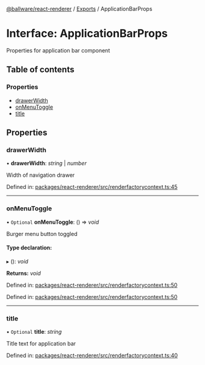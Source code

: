 [@ballware/react-renderer](../README.md) / [Exports](../modules.md) / ApplicationBarProps

# Interface: ApplicationBarProps

Properties for application bar component

## Table of contents

### Properties

- [drawerWidth](applicationbarprops.md#drawerwidth)
- [onMenuToggle](applicationbarprops.md#onmenutoggle)
- [title](applicationbarprops.md#title)

## Properties

### drawerWidth

• **drawerWidth**: *string* \| *number*

Width of navigation drawer

Defined in: [packages/react-renderer/src/renderfactorycontext.ts:45](https://github.com/ballware/ballware-client/blob/d3c33ca/packages/react-renderer/src/renderfactorycontext.ts#L45)

___

### onMenuToggle

• `Optional` **onMenuToggle**: () => *void*

Burger menu button toggled

#### Type declaration:

▸ (): *void*

**Returns:** *void*

Defined in: [packages/react-renderer/src/renderfactorycontext.ts:50](https://github.com/ballware/ballware-client/blob/d3c33ca/packages/react-renderer/src/renderfactorycontext.ts#L50)

Defined in: [packages/react-renderer/src/renderfactorycontext.ts:50](https://github.com/ballware/ballware-client/blob/d3c33ca/packages/react-renderer/src/renderfactorycontext.ts#L50)

___

### title

• `Optional` **title**: *string*

Title text for application bar

Defined in: [packages/react-renderer/src/renderfactorycontext.ts:40](https://github.com/ballware/ballware-client/blob/d3c33ca/packages/react-renderer/src/renderfactorycontext.ts#L40)
